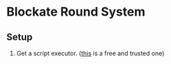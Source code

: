 # Blockate Round System

## Setup
1. Get a script executor. ([this](https://krnl.place) is a free and trusted one)
